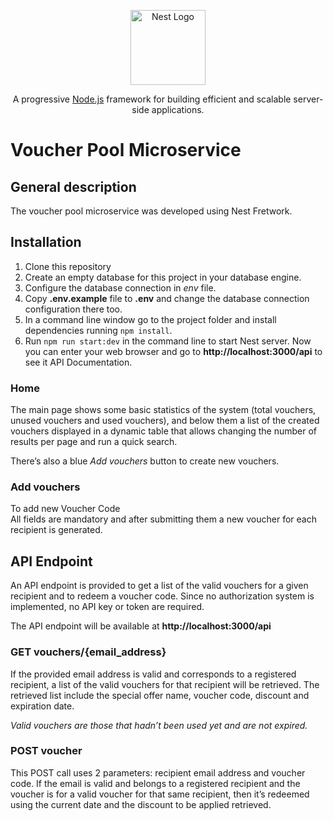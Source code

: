 <p align="center">
  <a href="http://nestjs.com/" target="blank"><img src="https://nestjs.com/img/logo-small.svg" width="120" alt="Nest Logo" /></a>
</p>
  <p align="center">A progressive <a href="http://nodejs.org" target="_blank">Node.js</a> framework for building efficient and scalable server-side applications.</p>
  
# Voucher Pool Microservice

## General description
The voucher pool microservice was developed using Nest Fretwork.



## Installation
1. Clone this repository
2. Create an empty database for this project in your database engine.
3. Configure the database connection in *env* file.
4. Copy **.env.example** file to **.env** and change the database connection configuration there too.
5. In a command line window go to the  project folder and install dependencies running `npm install`.
8. Run `npm run start:dev` in the command line to start Nest server. Now you can enter your web browser and go to **http://localhost:3000/api** to see it API Documentation.


### Home
The main page shows some basic statistics of the system (total vouchers, unused vouchers and used vouchers), and below them a list of the created vouchers displayed in a dynamic table that allows changing the number of results per page and run a quick search.

There’s also a blue *Add vouchers* button to create new vouchers.

### Add vouchers
To add new Voucher Code  
All fields are mandatory and after submitting them  a new voucher for each recipient is generated.

## API Endpoint
An API endpoint is provided to get a list of the valid vouchers for a given recipient and to redeem a voucher code. Since no authorization system is implemented, no API key or token are required.

The API endpoint will be available at **http://localhost:3000/api**  

### GET vouchers/{email_address}
If the provided email address is valid and corresponds to a registered recipient, a list of the valid vouchers for that recipient will be retrieved. The retrieved list include the special offer name, voucher code, discount and expiration date.

*Valid vouchers are those that hadn’t been used yet and are not expired.*

### POST voucher
This POST call uses 2 parameters: recipient email address and voucher code. If the email is valid and belongs to a registered recipient and the voucher is for a valid voucher for that same recipient, then it’s redeemed using the current date and the discount to be applied retrieved.

